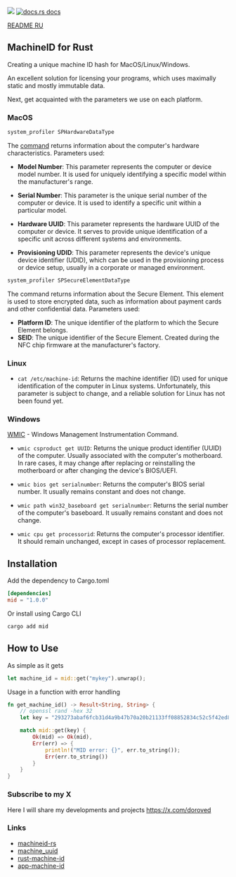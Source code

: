 <a href="https://crates.io/crates/mid"><img src="https://img.shields.io/crates/v/mid?style=for-the-badge&logo=rust&color=orange" /></a>
<a href="https://docs.rs/mid/latest/mid/">
<img src="https://img.shields.io/badge/docs-latest-blue.svg?style=for-the-badge&logo=rust&color=blue"
      alt="docs.rs docs" />
</a>

[README RU](./README_RU.md)

## MachineID for Rust

Creating a unique machine ID hash for MacOS/Linux/Windows.

An excellent solution for licensing your programs, which uses maximally static and mostly immutable data.

Next, get acquainted with the parameters we use on each platform.

### MacOS

```bash
system_profiler SPHardwareDataType
```

The [command](https://ss64.com/osx/system_profiler.html) returns information about the computer's hardware characteristics. Parameters used:

- **Model Number**: This parameter represents the computer or device model number. It is used for uniquely identifying a specific model within the manufacturer's range.

- **Serial Number**: This parameter is the unique serial number of the computer or device. It is used to identify a specific unit within a particular model.

- **Hardware UUID**: This parameter represents the hardware UUID of the computer or device. It serves to provide unique identification of a specific unit across different systems and environments.

- **Provisioning UDID**: This parameter represents the device's unique device identifier (UDID), which can be used in the provisioning process or device setup, usually in a corporate or managed environment.

```bash
system_profiler SPSecureElementDataType
```

The command returns information about the Secure Element. This element is used to store encrypted data, such as information about payment cards and other confidential data. Parameters used:

- **Platform ID**: The unique identifier of the platform to which the Secure Element belongs.
- **SEID**: The unique identifier of the Secure Element. Created during the NFC chip firmware at the manufacturer's factory.

### Linux

- `cat /etc/machine-id`: Returns the machine identifier (ID) used for unique identification of the computer in Linux systems. Unfortunately, this parameter is subject to change, and a reliable solution for Linux has not been found yet.

### Windows

[WMIC](https://ss64.com/nt/wmic.html) - Windows Management Instrumentation Command.

- `wmic csproduct get UUID`: Returns the unique product identifier (UUID) of the computer. Usually associated with the computer's motherboard. In rare cases, it may change after replacing or reinstalling the motherboard or after changing the device's BIOS/UEFI.

- `wmic bios get serialnumber`: Returns the computer's BIOS serial number. It usually remains constant and does not change.

- `wmic path win32_baseboard get serialnumber`: Returns the serial number of the computer's baseboard. It usually remains constant and does not change.

- `wmic cpu get processorid`: Returns the computer's processor identifier. It should remain unchanged, except in cases of processor replacement.

## Installation

Add the dependency to Cargo.toml

```toml
[dependencies]
mid = "1.0.0"
```

Or install using Cargo CLI

```bash
cargo add mid
```

## How to Use

As simple as it gets

```rust
let machine_id = mid::get("mykey").unwrap();
```

Usage in a function with error handling

```rust
fn get_machine_id() -> Result<String, String> {
    // openssl rand -hex 32
    let key = "293273abaf6fcb31d4a9b47b70a20b21133ff08852834c52c5f42ed8153b274a";

    match mid::get(key) {
        Ok(mid) => Ok(mid),
        Err(err) => {
            println!("MID error: {}", err.to_string());
            Err(err.to_string())
        }
    }
}
```

### Subscribe to my X

Here I will share my developments and projects
https://x.com/doroved

### Links

- [machineid-rs](https://github.com/Taptiive/machineid-rs)
- [machine_uuid](https://github.com/choicesourcing/machine_uuid)
- [rust-machine-id](https://github.com/mathstuf/rust-machine-id)
- [app-machine-id](https://github.com/d-k-bo/app-machine-id)
